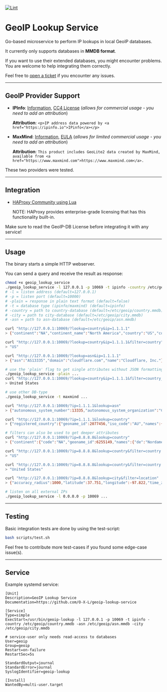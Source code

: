 [![Lint](https://github.com/O-X-L/geoip-lookup-service/actions/workflows/lint.yml/badge.svg?branch=latest)](https://github.com/O-X-L/geoip-lookup-service/actions/workflows/lint.yml)

# GeoIP Lookup Service

Go-based microservice to perform IP lookups in local GeoIP databases.

It currently only supports databases in **MMDB format**.

If you want to use their extended databases, you might encounter problems. You are welcome to help integrating them correctly.

Feel free to [open a ticket](https://github.com/O-X-L/geoip-lookup-service/issues/new) if you encounter any issues.

----

## GeoIP Provider Support

* **IPInfo**: [Information](https://ipinfo.io/products/free-ip-database), [CC4 License](https://creativecommons.org/licenses/by-sa/4.0/) (*allows for commercial usage - you need to add an attribution*)

    **Attribution**: `<p>IP address data powered by <a href="https://ipinfo.io">IPinfo</a></p>`

* **MaxMind**: [Information](https://dev.maxmind.com/geoip/geolite2-free-geolocation-data), [EULA](https://www.maxmind.com/en/geolite2/eula) (*allows for limited commercial usage - you need to add an attribution*)

    **Attribution**: `This product includes GeoLite2 data created by MaxMind, available from <a href="https://www.maxmind.com">https://www.maxmind.com</a>.`

These two providers were tested.

----

## Integration

* [HAProxy Community using Lua](https://github.com/O-X-L/haproxy-geoip)

   NOTE: HAProxy provides enterprise-grade licensing that has this functionality built-in.

Make sure to read the GeoIP-DB License before integrating it with any service!

----

## Usage

The binary starts a simple HTTP webserver.

You can send a query and receive the result as response:


```bash
chmod +x geoip_lookup_service
./geoip_lookup_service -l 127.0.0.1 -p 10069 -t ipinfo -country /etc/geoip/country.mmdb -asn /etc/geoip/asn.mmdb -city /etc/geoip/city.mmdb
# -l = listen address (default=127.0.0.1)
# -p = listen port (default=10000)
# -plain = response in plain text format (default=false)
# -t = database type (ipinfo/maxmind) (default=ipinfo)
# -country = path to country-database (default=/etc/geoip/country.mmdb)
# -city = path to city-database (default=/etc/geoip/city.mmdb)
# -asn = path to asn-database (default=/etc/geoip/asn.mmdb)

curl "http://127.0.0.1:10069/?lookup=country&ip=1.1.1.1"
> {"continent":"NA","continent_name":"North America","country":"US","country_name":"United States"}

curl "http://127.0.0.1:10069/?lookup=country&ip=1.1.1.1&filter=country"
> "US"

curl "http://127.0.0.1:10069/?lookup=asn&ip=1.1.1.1"
> {"asn":"AS13335","domain":"cloudflare.com","name":"Cloudflare, Inc."}

# use the 'plain' flag to get single attributes without JSON formatting
./geoip_lookup_service -plain ...
curl "http://127.0.0.1:10069/?lookup=country&ip=1.1.1.1&filter=country_name"
> United States

# use other DB-type
./geoip_lookup_service -t maxmind ...

curl "http://127.0.0.1:10069/?ip=1.1.1.1&lookup=asn"
> {"autonomous_system_number":13335,"autonomous_system_organization":"CLOUDFLARENET"}

curl "http://127.0.0.1:10069/?ip=1.1.1.1&lookup=country"
> {"registered_country":{"geoname_id":2077456,"iso_code":"AU","names":{"de":"Australien","en":"Australia","es":"Australia","fr":"Australie","ja":"オーストラリア","pt-BR":"Austrália","ru":"Австралия","zh-CN":"澳大利亚"}}}

# filters can also be used to get deeper attributes
curl "http://127.0.0.1:10069/?ip=8.8.8.8&lookup=country"
> {"continent":{"code":"NA","geoname_id":6255149,"names":{"de":"Nordamerika","en":"North America","es":"Norteamérica","fr":"Amérique du Nord","ja":"北アメリカ","pt-BR":"América do Norte","ru":"Северная Америка","zh-CN":"北美洲"}},"country":{"geoname_id":6252001,"iso_code":"US","names":{"de":"Vereinigte Staaten","en":"United States","es":"Estados Unidos","fr":"États Unis","ja":"アメリカ","pt-BR":"EUA","ru":"США","zh-CN":"美国"}},"registered_country":{"geoname_id":6252001,"iso_code":"US","names":{"de":"Vereinigte Staaten","en":"United States","es":"Estados Unidos","fr":"États Unis","ja":"アメリカ","pt-BR":"EUA","ru":"США","zh-CN":"美国"}}}

curl "http://127.0.0.1:10069/?ip=8.8.8.8&lookup=country&filter=country.iso_code"
> "US"

curl "http://127.0.0.1:10069/?ip=8.8.8.8&lookup=country&filter=country.names.en"
> "United States"

curl "http://127.0.0.1:10069/?ip=8.8.8.8&lookup=city&filter=location"
> {"accuracy_radius":1000,"latitude":37.751,"longitude":-97.822,"time_zone":"America/Chicago"}

# listen on all external IPs
./geoip_lookup_service -l 0.0.0.0 -p 10069 ...
```

----

## Testing

Basic integration tests are done by using the test-script:

```bash
bash scripts/test.sh
```

Feel free to contribute more test-cases if you found some edge-case issue(s).

----

## Service

Example systemd service:

```text
[Unit]
Description=GeoIP Lookup Service
Documentation=https://github.com/O-X-L/geoip-lookup-service

[Service]
Type=simple
ExecStart=/usr/bin/geoip-lookup -l 127.0.0.1 -p 10069 -t ipinfo -country /etc/geoip/country.mmdb -asn /etc/geoip/asn.mmdb -city /etc/geoip/city.mmdb

# service-user only needs read-access to databases
User=geoip
Group=geoip
Restart=on-failure
RestartSec=5s

StandardOutput=journal
StandardError=journal
SyslogIdentifier=geoip-lookup

[Install]
WantedBy=multi-user.target
```
